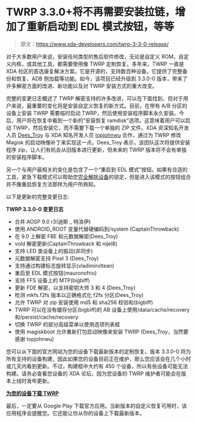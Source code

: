 # TWRP 3.3.0+将不再需要安装拉链，增加了重新启动到 EDL 模式按钮，等等

> 原文：<https://www.xda-developers.com/twrp-3-3-0-release/>

对于大多数用户来说，安装任何类型的售后软件修改，无论是自定义 ROM，自定义内核，或其他工具，都需要使用像 TWRP 定制恢复。多年来，TWRP 一直是 XDA 社区的首选康复解决方案。它是开源的，支持数百种设备。它提供了完整备份和恢复、ADB 侧加载等功能。如今，该项目已经升级到 3.3.0-0 版本，带来了许多解密方面的改进、新功能以及对 TWRP 安装方式的重大改变。

完整的变更日志概述了 TWRP 解密支持的许多改进，可以在下面找到，但对于用户来说，最重要的变化将是安装自定义恢复的新方式。目前，在带有 A/B 分区的设备上安装 TWRP 需要临时启动 TWRP，然后使用安装程序脚本永久安装。今后，用户将在恢复中看到一个新的“安装恢复 ramdisk”选项。这意味着用户可以启动 TWRP，然后安装它，而不需要下载一个单独的 ZIP 文件。XDA 资深知名开发人员 [Dees_Troy](https://forum.xda-developers.com/member.php?u=912474) 与 XDA 知名开发人员 [topjohnwu](https://forum.xda-developers.com/member.php?u=4470081) 合作，通过为 TWRP 修改 Magisk 的启动映像补丁来实现这一点。Dees_Troy 表示，该团队这次将提供安装程序 zip，让人们有机会从旧版本进行更新，但未来的 TWRP 版本将不会有单独的安装程序脚本。

另一个与用户最相关的变化是包含了一个“重启到 EDL 模式”按钮。如果有合适的工具，紧急下载模式可以帮助您[完全解除设备](https://www.xda-developers.com/unbrick-oneplus-6t-t-mobile-international/)的锁定，但是进入该模式的按钮组合并不像重启恢复方法那样为用户所熟知。

以下是更新的完整变更日志:

**TWRP 3.3.0-0 变更日志**

*   合并 AOSP 9.0 r3(迪斯 _ 特洛伊)
*   使用 ANDROID_ROOT 变量代替硬编码到/system (CaptainThrowback)
*   在 9.0 上解密 FBE 和元数据解密(Dees_Troy)
*   vold 解密更新(CaptainThrowback 和 nijel8)
*   支持 LED 类设备上的振动(非同步)
*   元数据解密支持 Pixel 3 (Dees_Troy)
*   支持通过构建标志旋转显示(vladimiroltean)
*   重启至 EDL 模式按钮(mauronofrio)
*   支持 FFS 设备上的 MTP(bigbiff)
*   更新 FDE 解密，以支持密钥大师 3 和 4 (Dees_Troy)
*   检测 mkfs.f2fs 版本以正确格式化 f2fs 分区(Dees_Troy)
*   允许 TWRP 对 zip 安装使用 md5 和 sha256 校验和(bigbiff)
*   TWRP 可以在没有缓存分区(bigbiff)的 AB 设备上使用/data/cache/recovery 和/persist/cache/recovery
*   切换 TWRP 的部分高级菜单以使用选项列表框
*   使用 magiskboot 允许重新打包启动映像来安装 TWRP (Dees_Troy，当然要感谢 topjohnwu)

您可以从下面的官方网站为您的设备下载最新版本的定制恢复。版本 3.3.0-0 将为所有支持的设备构建，因此如果您的设备目前正在维护，那么您应该会在几个小时或几天内看到更新。不过，构建框中大约有 450 个设备，所以有些设备可能无法构建。请务必查看您设备的 XDA 论坛，因为您设备的 TWRP 维护者可能会在版本上线时发布更新。

[**为您的设备下载 TWRP**](http://twrp.me/Devices)

最后，一定要从 Google Play 下载官方应用。当新版本的自定义恢复可用时，该应用程序会提醒您。它还能让你从你的设备上下载最新版本。